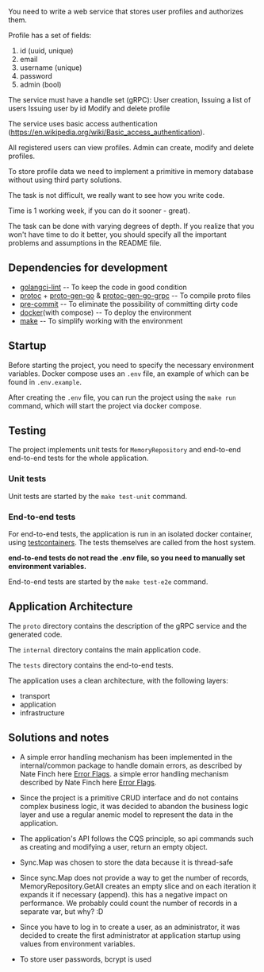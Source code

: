 You need to write a web service that stores user profiles and authorizes them.

Profile has a set of fields:
1. id (uuid, unique)
2. email
3. username (unique)
4. password
5. admin (bool)

The service must have a handle set (gRPC):
User creation,
Issuing a list of users
Issuing user by id
Modify and delete profile

The service uses basic access authentication (https://en.wikipedia.org/wiki/Basic_access_authentication).

All registered users can view profiles.
Admin can create, modify and delete profiles.

To store profile data we need to implement a primitive in memory database without using third party solutions.

The task is not difficult, we really want to see how you write code.

Time is 1 working week, if you can do it sooner - great).

The task can be done with varying degrees of depth. If you realize that you won't have time to do it better, you should specify all the important problems and assumptions in the README file.


## Dependencies for development

* [golangci-lint](https://golangci-lint.run/) -- To keep the code in good condition
* [protoc](https://github.com/protocolbuffers/protobuf/releases/tag/v24.4) + [proto-gen-go](google.golang.org/protobuf/cmd/protoc-gen-go@v1.28) & [protoc-gen-go-grpc](google.golang.org/grpc/cmd/protoc-gen-go-grpc@v1.2) -- To compile proto files
* [pre-commit](https://pre-commit.com/) -- To eliminate the possibility of committing dirty code
* [docker](https://docs.docker.com/get-started/)(with compose) -- To deploy the environment
* [make](https://www.gnu.org/software/make/) -- To simplify working with the environment

## Startup

Before starting the project, you need to specify the necessary environment variables.
Docker compose uses an `.env` file, an example of which can be found in `.env.example`.

After creating the `.env` file, you can run the project using the `make run` command,
which will start the project via docker compose.

## Testing

The project implements unit tests for `MemoryRepository` and
end-to-end end-to-end tests for the whole application.



### Unit tests

Unit tests are started by the `make test-unit` command.

### End-to-end tests

For end-to-end tests, the application is run in an isolated docker container,
using [testcontainers](https://testcontainers.com/).
The tests themselves are called from the host system.

__end-to-end tests do not read the .env file, so you need to manually set environment variables.__

End-to-end tests are started by the `make test-e2e` command.

## Application Architecture

The `proto` directory contains the description of the gRPC service and the generated code.

The `internal` directory contains the main application code.

The `tests` directory contains the end-to-end tests.

The application uses a clean architecture, with the following layers:
* transport
* application
* infrastructure

## Solutions and notes

* A simple error handling mechanism has been implemented in the internal/common package to handle domain errors, as described by Nate Finch here [Error Flags]().
a simple error handling mechanism described by Nate Finch here [Error Flags](https://npf.io/2021/04/errorflags/).

* Since the project is a primitive CRUD interface and do not contains
complex business logic, it was decided to abandon the business logic layer
and use a regular anemic model to represent the data in the application.

* The application's API follows the CQS principle, so api commands such as
creating and modifying a user, return an empty object.

* Sync.Map was chosen to store the data because it is thread-safe

* Since sync.Map does not provide a way to get the number of records,
MemoryRepository.GetAll creates an empty slice and on each iteration it expands it if necessary (append).
this has a negative impact on performance.
We probably could count the number of records in a separate var, but why? :D
* Since you have to log in to create a user,
as an administrator, it was decided to create the first administrator
at application startup using values from environment variables.

* To store user passwords, bcrypt is used